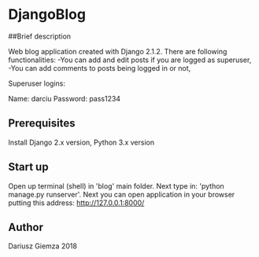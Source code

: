 # DjangoBlog

##Brief description 

Web blog application created with Django 2.1.2. 
There are following functionalities:
-You can add and edit posts if you are logged as superuser,
-You can add comments to posts being logged in or not,

Superuser logins:

Name: darciu
Password: pass1234

## Prerequisites

Install Django 2.x version, Python 3.x version

## Start up

Open up terminal (shell) in 'blog' main folder. Next type in: 'python manage.py runserver'.
Next you can open application in your browser putting this address: http://127.0.0.1:8000/

## Author

Dariusz Giemza 2018